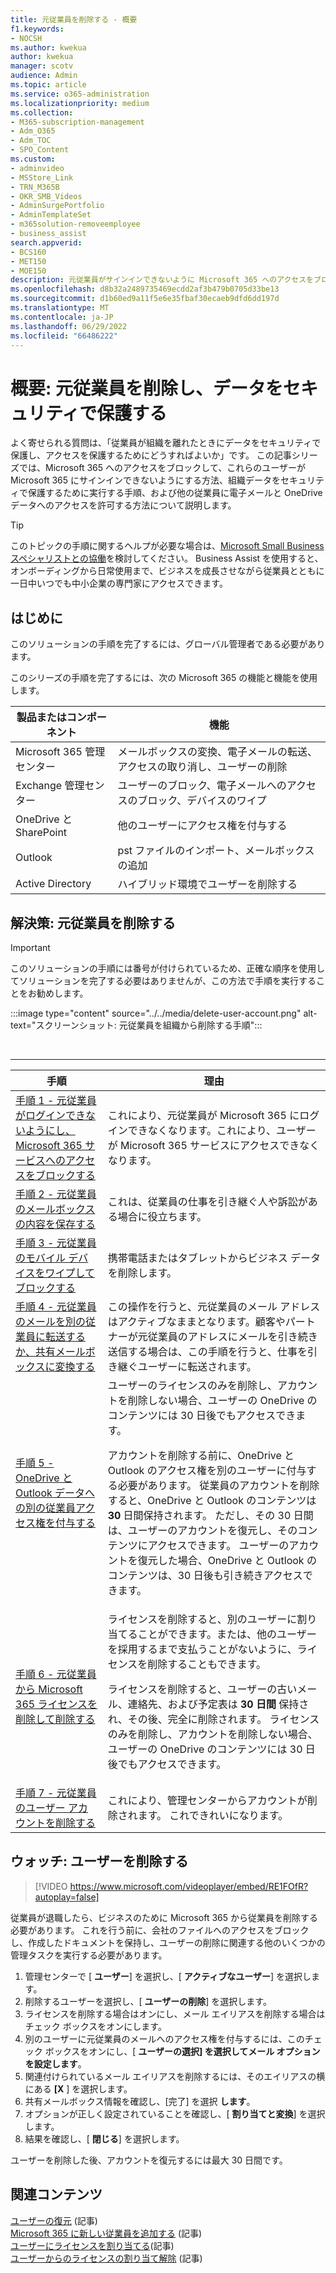```yaml
---
title: 元従業員を削除する - 概要
f1.keywords:
- NOCSH
ms.author: kwekua
author: kwekua
manager: scotv
audience: Admin
ms.topic: article
ms.service: o365-administration
ms.localizationpriority: medium
ms.collection:
- M365-subscription-management
- Adm_O365
- Adm_TOC
- SPO_Content
ms.custom:
- adminvideo
- MSStore_Link
- TRN_M365B
- OKR_SMB_Videos
- AdminSurgePortfolio
- AdminTemplateSet
- m365solution-removeemployee
- business_assist
search.appverid:
- BCS160
- MET150
- MOE150
description: 元従業員がサインインできないように Microsoft 365 へのアクセスをブロックし、組織データをセキュリティで保護し、他の従業員が自分の電子メールと OneDrive データにアクセスできるようにします。
ms.openlocfilehash: d8b32a2489735469ecdd2af3b479b0705d33be13
ms.sourcegitcommit: d1b60ed9a11f5e6e35fbaf30ecaeb9dfd6dd197d
ms.translationtype: MT
ms.contentlocale: ja-JP
ms.lasthandoff: 06/29/2022
ms.locfileid: "66486222"
---
```

# <a name="overview-remove-a-former-employee-and-secure-data"></a>概要: 元従業員を削除し、データをセキュリティで保護する

よく寄せられる質問は、「従業員が組織を離れたときにデータをセキュリティで保護し、アクセスを保護するためにどうすればよいか」です。 この記事シリーズでは、Microsoft 365 へのアクセスをブロックして、これらのユーザーが Microsoft 365 にサインインできないようにする方法、組織データをセキュリティで保護するために実行する手順、および他の従業員に電子メールと OneDrive データへのアクセスを許可する方法について説明します。

> [!TIP]
> このトピックの手順に関するヘルプが必要な場合は、[Microsoft Small Business スペシャリストとの協働](https://go.microsoft.com/fwlink/?linkid=2186871)を検討してください。 Business Assist を使用すると、オンボーディングから日常使用まで、ビジネスを成長させながら従業員とともに一日中いつでも中小企業の専門家にアクセスできます。

## <a name="before-you-begin"></a>はじめに

このソリューションの手順を完了するには、グローバル管理者である必要があります。

このシリーズの手順を完了するには、次の Microsoft 365 の機能と機能を使用します。

|製品またはコンポーネント|機能|
|---|---|
|Microsoft 365 管理センター|メールボックスの変換、電子メールの転送、アクセスの取り消し、ユーザーの削除 |
|Exchange 管理センター|ユーザーのブロック、電子メールへのアクセスのブロック、デバイスのワイプ |
|OneDrive と SharePoint |他のユーザーにアクセス権を付与する |
|Outlook|pst ファイルのインポート、メールボックスの追加 |
|Active Directory|ハイブリッド環境でユーザーを削除する |


## <a name="solution-remove-a-former-employee"></a>解決策: 元従業員を削除する

> [!IMPORTANT]
> このソリューションの手順には番号が付けられているため、正確な順序を使用してソリューションを完了する必要はありませんが、この方法で手順を実行することをお勧めします。

:::image type="content" source="../../media/delete-user-account.png" alt-text="スクリーンショット: 元従業員を組織から削除する手順":::

<br>

****

|手順|理由|
|---|---|
|[手順 1 - 元従業員がログインできないようにし、Microsoft 365 サービスへのアクセスをブロックする](remove-former-employee-step-1.md)|これにより、元従業員が Microsoft 365 にログインできなくなります。これにより、ユーザーが Microsoft 365 サービスにアクセスできなくなります。|
|[手順 2 - 元従業員のメールボックスの内容を保存する](remove-former-employee-step-2.md)|これは、従業員の仕事を引き継ぐ人や訴訟がある場合に役立ちます。|
|[手順 3 - 元従業員のモバイル デバイスをワイプしてブロックする](remove-former-employee-step-3.md)|携帯電話またはタブレットからビジネス データを削除します。|
|[手順 4 - 元従業員のメールを別の従業員に転送するか、共有メールボックスに変換する](remove-former-employee-step-4.md)|この操作を行うと、元従業員のメール アドレスはアクティブなままとなります。顧客やパートナーが元従業員のアドレスにメールを引き続き送信する場合は、この手順を行うと、仕事を引き継ぐユーザーに転送されます。|
|[手順 5 - OneDrive と Outlook データへの別の従業員アクセス権を付与する](remove-former-employee-step-5.md)|ユーザーのライセンスのみを削除し、アカウントを削除しない場合、ユーザーの OneDrive のコンテンツには 30 日後でもアクセスできます。 <p> アカウントを削除する前に、OneDrive と Outlook のアクセス権を別のユーザーに付与する必要があります。 従業員のアカウントを削除すると、OneDrive と Outlook のコンテンツは **30** 日間保持されます。 ただし、その 30 日間は、ユーザーのアカウントを復元し、そのコンテンツにアクセスできます。 ユーザーのアカウントを復元した場合、OneDrive と Outlook のコンテンツは、30 日後も引き続きアクセスできます。| 
|[手順 6 - 元従業員から Microsoft 365 ライセンスを削除して削除する](remove-former-employee-step-6.md)|ライセンスを削除すると、別のユーザーに割り当てることができます。または、他のユーザーを採用するまで支払うことがないように、ライセンスを削除することもできます。  <p> ライセンスを削除すると、ユーザーの古いメール、連絡先、および予定表は **30 日間** 保持され、その後、完全に削除されます。 ライセンスのみを削除し、アカウントを削除しない場合、ユーザーの OneDrive のコンテンツには 30 日後でもアクセスできます。  |
|[手順 7 - 元従業員のユーザー アカウントを削除する](remove-former-employee-step-7.md)|これにより、管理センターからアカウントが削除されます。 これできれいになります。|

 ## <a name="watch-delete-a-user"></a>ウォッチ: ユーザーを削除する

> [!VIDEO https://www.microsoft.com/videoplayer/embed/RE1FOfR?autoplay=false]

従業員が退職したら、ビジネスのために Microsoft 365 から従業員を削除する必要があります。 これを行う前に、会社のファイルへのアクセスをブロックし、作成したドキュメントを保持し、ユーザーの削除に関連する他のいくつかの管理タスクを実行する必要があります。

1. 管理センターで [ **ユーザー**] を選択し、[ **アクティブなユーザー**] を選択します。
1. 削除するユーザーを選択し、[ **ユーザーの削除**] を選択します。
1. ライセンスを削除する場合はオンにし、メール エイリアスを削除する場合はチェック ボックスをオンにします。
1. 別のユーザーに元従業員のメールへのアクセス権を付与するには、このチェック ボックスをオンにし、[ **ユーザーの選択] を選択してメール オプションを設定します**。
1. 関連付けられているメール エイリアスを削除するには、そのエイリアスの横にある **[X** ] を選択します。
1. 共有メールボックス情報を確認し、[完了] を選択 **します**。
1. オプションが正しく設定されていることを確認し、[ **割り当てと変換**] を選択します。
1. 結果を確認し、[ **閉じる**] を選択します。

ユーザーを削除した後、アカウントを復元するには最大 30 日間です。
## <a name="related-content"></a>関連コンテンツ

[ユーザーの復元](restore-user.md) (記事)\
[Microsoft 365 に新しい従業員を追加する](add-new-employee.md) (記事)\
[ユーザーにライセンスを割り当てる](../manage/assign-licenses-to-users.md)(記事)\
[ユーザーからのライセンスの割り当て解除](../manage/remove-licenses-from-users.md) (記事)
